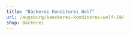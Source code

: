 ```yaml
---
title: "Bäckerei Konditorei Wolf"
url: /augsburg/baeckerei-konditorei-wolf-19/
shop: Bäckerei
---
```

